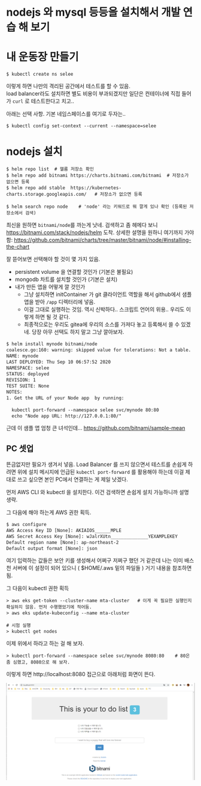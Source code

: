 # nodejs 와 mysql 등등을 설치해서 개발 연습 해 보기

# 내 운동장 만들기

```
$ kubectl create ns selee
```
이렇게 하면 나만의 격리된 공간에서 테스트를 할 수 있음.  
load balancer라도 설치하면 별도 비용이 부과되겠지만 
일단은 컨테이너에 직접 들어가 ```curl``` 로 테스트한다고 치고..

아래는 선택 사항. 기본 네임스페이스를 여기로 두자는..
```
$ kubectl config set-context --current --namespace=selee
```

# nodejs 설치
```
$ helm repo list  # 헬름 저장소 확인
$ helm repo add bitnami https://charts.bitnami.com/bitnami  # 저장소가 없으면 등록
$ helm repo add stable  https://kubernetes-charts.storage.googleapis.com/   # 저장소가 없으면 등록

$ helm search repo node    # 'node' 라는 키워드로 뭐 깔게 있나 확인 (등록된 저장소에서 검색)
```

최신을 원하면 ```bitnami/node```를 까는게 낫네. 검색하고 좀 헤메다 보니 https://bitnami.com/stack/nodejs/helm 도착.
상세한 설명을 원하니 여기까지 가야 함: https://github.com/bitnami/charts/tree/master/bitnami/node/#installing-the-chart

잘 뜯어보면 선택해야 할 것이 몇 가지 있음.
- persistent volume 을 연결할 것인가 (기본은 불필요)
- mongodb 차트를 설치할 것인가 (기본은 설치)
- 내가 만든 앱을 어떻게 깔 것인가
  * 그냥 설치하면 initContainer 가 git 클라이언트 역할을 해서 github에서 샘플 앱을 받아 ```/app``` 디렉터리에 넣음.
  * 이걸 그대로 실행하는 것임. 역시 신박하다.. 스크립트 언어의 위용.. 우리도 이렇게 하면 될 것 같다.
  * 최종적으로는 우리도 gitea에 우리의 소스를 가져다 놓고 등록해서 쓸 수 있겠네.
당장 아무 선택도 하지 말고 그냥 깔아보자.
```
$ helm install mynode bitnami/node
coalesce.go:160: warning: skipped value for tolerations: Not a table.
NAME: mynode
LAST DEPLOYED: Thu Sep 10 06:57:52 2020
NAMESPACE: selee
STATUS: deployed
REVISION: 1
TEST SUITE: None
NOTES:
1. Get the URL of your Node app  by running:

  kubectl port-forward --namespace selee svc/mynode 80:80
  echo "Node app URL: http://127.0.0.1:80/"
```

근데 이 샘플 앱 엄청 큰 녀석인데... https://github.com/bitnami/sample-mean

## PC 셋업

뜬금없지만 필요가 생겨서 넣음. Load Balancer 를 쓰지 않으면서 테스트를 손쉽게 하려면 
위에 설치 메시지에 언급된 ```kubectl port-forward``` 를 활용해야 하는데
이걸 제대로 쓰고 싶으면 본인 PC에서 연결하는 게 제일 낫겠다.

먼저 AWS CLI 와 kubectl 을 설치한다. 이건 검색하면 손쉽게 설치 가능하니까 설명 생략.

그 다음에 해야 하는게 AWS 권한 획득.
```
$ aws configure
AWS Access Key ID [None]: AKIAIOS______MPLE
AWS Secret Access Key [None]: wJalrXUtn______________YEXAMPLEKEY
Default region name [None]: ap-northeast-2
Default output format [None]: json
```
여기 입력하는 값들은 보안 키를 생성해서 어쩌구 저쩌구 했던 거 같은데 
나는 이미 배스천 서버에 이 설정이 되어 있으니 ( $HOME/.aws 밑의 파일들 ) 거기 내용을 참조하면 됨.

그 다음이 kubectl 권한 획득
```
> aws eks get-token --cluster-name mta-cluster   # 이게 꼭 필요한 실행인지 확실하지 않음. 먼저 수행했었기에 적어둠.
> aws eks update-kubeconfig --name mta-cluster

# 시험 실행
> kubectl get nodes
```

이제 위에서 하라고 하는 걸 해 보자.
```
> kubectl port-forward --namespace selee svc/mynode 8080:80    # 80은 좀 심했고, 8080으로 해 보자.
```

이렇게 하면 http://localhost:8080 접근으로 아래처럼 화면이 뜬다.

![샘플앱_초기화면](https://github.com/anabaral/aws-etude/blob/master/img/20200910_nodejs_sample_app_screen.png?raw=true)


